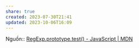 ```yaml
---
share: true
created: 2023-07-30T21:41
updated: 2023-10-06T16:09
---
```

Nguồn:: [RegExp.prototype.test() - JavaScript | MDN](https://developer.mozilla.org/en-US/docs/Web/JavaScript/Reference/Global_Objects/RegExp/test)
